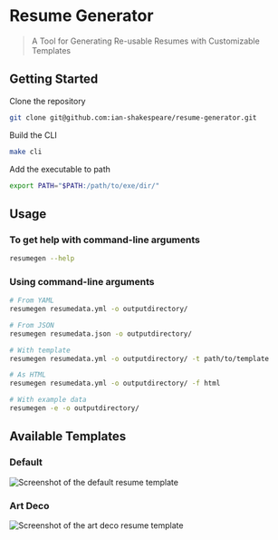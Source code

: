 # Resume Generator

> A Tool for Generating Re-usable Resumes with Customizable Templates

## Getting Started

Clone the repository

```sh
git clone git@github.com:ian-shakespeare/resume-generator.git
```

Build the CLI

```sh
make cli
```

Add the executable to path

```sh
export PATH="$PATH:/path/to/exe/dir/"
```

## Usage

### To get help with command-line arguments

```sh
resumegen --help
```

### Using command-line arguments

```sh
# From YAML
resumegen resumedata.yml -o outputdirectory/

# From JSON
resumegen resumedata.json -o outputdirectory/

# With template
resumegen resumedata.yml -o outputdirectory/ -t path/to/template

# As HTML
resumegen resumedata.yml -o outputdirectory/ -f html

# With example data
resumegen -e -o outputdirectory/
```

## Available Templates

### Default

![Screenshot of the default resume template](assets/images/default-screenshot)

### Art Deco

![Screenshot of the art deco resume template](assets/images/art-deco-screenshot)
